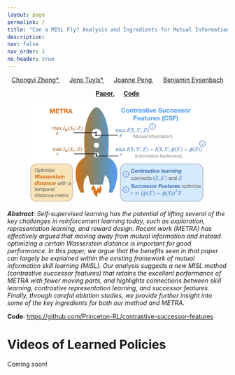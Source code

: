 ```yaml
---
layout: page
permalink: /
title: "Can a MISL Fly? Analysis and Ingredients for Mutual Information Skill Learning"
description:
nav: false
nav_order: 1
no_header: true
---
```


<p><center><a href="https://chongyi-zheng.github.io">Chongyi Zheng*</a>, &emsp; <a href="https://jens321.github.io">Jens Tuyls*</a>, &emsp; <a href="https://www.joannepeng.com">Joanne Peng</a>, &emsp; <a href="https://ben-eysenbach.github.io">Benjamin Eysenbach</a></center></p>
<p><center><b><a href="#">Paper</a>, &emsp; <a href="https://github.com/Princeton-RL/contrastive-successor-features">Code</a></b></center></p>

<p align="center">
<img src="../assets/csf/teaser.png" width="80%" />
</p>

*__Abstract__:
Self-supervised learning has the potential of lifting several of the key challenges in reinforcement learning today, such as exploration, representation learning, and reward design. Recent work (METRA) has effectively argued that moving away from mutual information and instead optimizing a certain Wasserstein distance is important for good performance. In this paper, we argue that the benefits seen in that paper can largely be explained within the existing framework of mutual information skill learning (MISL). Our analysis suggests a new MISL method (contrastive successor features) that retains the excellent performance of METRA with fewer moving parts, and highlights connections between skill learning, contrastive representation learning, and successor features. Finally, through careful ablation studies, we provide further insight into some of the key ingredients for both our method and METRA.*


**Code**: <a href="https://github.com/Princeton-RL/contrastive-successor-features">https://github.com/Princeton-RL/contrastive-successor-features</a>

# Videos of Learned Policies
Coming soon!
